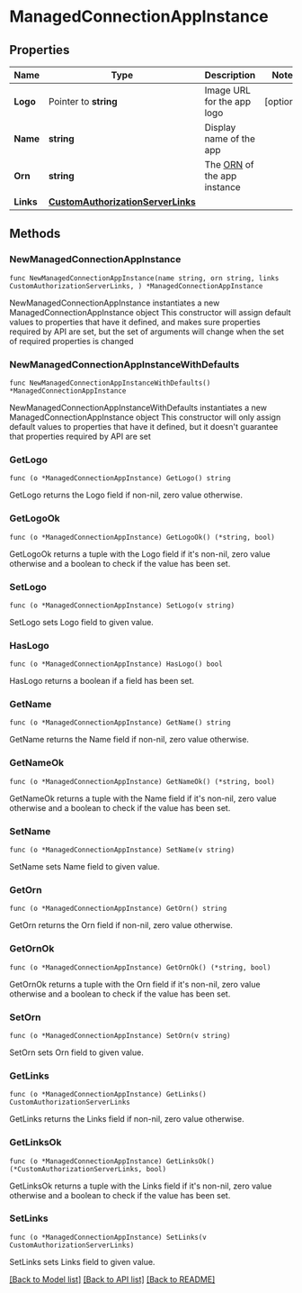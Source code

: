 # ManagedConnectionAppInstance

## Properties

Name | Type | Description | Notes
------------ | ------------- | ------------- | -------------
**Logo** | Pointer to **string** | Image URL for the app logo | [optional] 
**Name** | **string** | Display name of the app | 
**Orn** | **string** | The [ORN](https://developer.okta.com/docs/api/openapi/okta-management/guides/roles/#okta-resource-name-orn) of the app instance | 
**Links** | [**CustomAuthorizationServerLinks**](CustomAuthorizationServerLinks.md) |  | 

## Methods

### NewManagedConnectionAppInstance

`func NewManagedConnectionAppInstance(name string, orn string, links CustomAuthorizationServerLinks, ) *ManagedConnectionAppInstance`

NewManagedConnectionAppInstance instantiates a new ManagedConnectionAppInstance object
This constructor will assign default values to properties that have it defined,
and makes sure properties required by API are set, but the set of arguments
will change when the set of required properties is changed

### NewManagedConnectionAppInstanceWithDefaults

`func NewManagedConnectionAppInstanceWithDefaults() *ManagedConnectionAppInstance`

NewManagedConnectionAppInstanceWithDefaults instantiates a new ManagedConnectionAppInstance object
This constructor will only assign default values to properties that have it defined,
but it doesn't guarantee that properties required by API are set

### GetLogo

`func (o *ManagedConnectionAppInstance) GetLogo() string`

GetLogo returns the Logo field if non-nil, zero value otherwise.

### GetLogoOk

`func (o *ManagedConnectionAppInstance) GetLogoOk() (*string, bool)`

GetLogoOk returns a tuple with the Logo field if it's non-nil, zero value otherwise
and a boolean to check if the value has been set.

### SetLogo

`func (o *ManagedConnectionAppInstance) SetLogo(v string)`

SetLogo sets Logo field to given value.

### HasLogo

`func (o *ManagedConnectionAppInstance) HasLogo() bool`

HasLogo returns a boolean if a field has been set.

### GetName

`func (o *ManagedConnectionAppInstance) GetName() string`

GetName returns the Name field if non-nil, zero value otherwise.

### GetNameOk

`func (o *ManagedConnectionAppInstance) GetNameOk() (*string, bool)`

GetNameOk returns a tuple with the Name field if it's non-nil, zero value otherwise
and a boolean to check if the value has been set.

### SetName

`func (o *ManagedConnectionAppInstance) SetName(v string)`

SetName sets Name field to given value.


### GetOrn

`func (o *ManagedConnectionAppInstance) GetOrn() string`

GetOrn returns the Orn field if non-nil, zero value otherwise.

### GetOrnOk

`func (o *ManagedConnectionAppInstance) GetOrnOk() (*string, bool)`

GetOrnOk returns a tuple with the Orn field if it's non-nil, zero value otherwise
and a boolean to check if the value has been set.

### SetOrn

`func (o *ManagedConnectionAppInstance) SetOrn(v string)`

SetOrn sets Orn field to given value.


### GetLinks

`func (o *ManagedConnectionAppInstance) GetLinks() CustomAuthorizationServerLinks`

GetLinks returns the Links field if non-nil, zero value otherwise.

### GetLinksOk

`func (o *ManagedConnectionAppInstance) GetLinksOk() (*CustomAuthorizationServerLinks, bool)`

GetLinksOk returns a tuple with the Links field if it's non-nil, zero value otherwise
and a boolean to check if the value has been set.

### SetLinks

`func (o *ManagedConnectionAppInstance) SetLinks(v CustomAuthorizationServerLinks)`

SetLinks sets Links field to given value.



[[Back to Model list]](../README.md#documentation-for-models) [[Back to API list]](../README.md#documentation-for-api-endpoints) [[Back to README]](../README.md)


